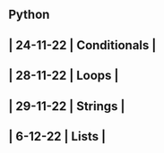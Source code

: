 Python
-----------------------
| 24-11-22 | Conditionals |
-----------------------------
| 28-11-22 | Loops | 
---------------------
| 29-11-22 | Strings |
-------------------
| 6-12-22 | Lists |
-------------------------
